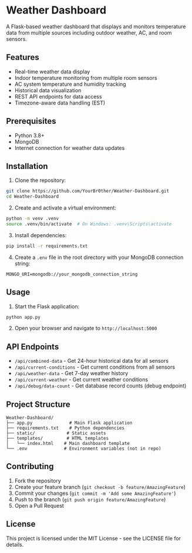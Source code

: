 # Weather Dashboard

A Flask-based weather dashboard that displays and monitors temperature data from multiple sources including outdoor weather, AC, and room sensors.

## Features

- Real-time weather data display
- Indoor temperature monitoring from multiple room sensors
- AC system temperature and humidity tracking
- Historical data visualization
- REST API endpoints for data access
- Timezone-aware data handling (EST)

## Prerequisites

- Python 3.8+
- MongoDB
- Internet connection for weather data updates

## Installation

1. Clone the repository:
```bash
git clone https://github.com/YourBr0ther/Weather-Dashboard.git
cd Weather-Dashboard
```

2. Create and activate a virtual environment:
```bash
python -m venv .venv
source .venv/bin/activate  # On Windows: .venv\Scripts\activate
```

3. Install dependencies:
```bash
pip install -r requirements.txt
```

4. Create a `.env` file in the root directory with your MongoDB connection string:
```
MONGO_URI=mongodb://your_mongodb_connection_string
```

## Usage

1. Start the Flask application:
```bash
python app.py
```

2. Open your browser and navigate to `http://localhost:5000`

## API Endpoints

- `/api/combined-data` - Get 24-hour historical data for all sensors
- `/api/current-conditions` - Get current conditions from all sensors
- `/api/weather-data` - Get 7-day weather history
- `/api/current-weather` - Get current weather conditions
- `/api/debug/data-count` - Get database record counts (debug endpoint)

## Project Structure

```
Weather-Dashboard/
├── app.py              # Main Flask application
├── requirements.txt    # Python dependencies
├── static/            # Static assets
├── templates/         # HTML templates
│   └── index.html    # Main dashboard template
└── .env              # Environment variables (not in repo)
```

## Contributing

1. Fork the repository
2. Create your feature branch (`git checkout -b feature/AmazingFeature`)
3. Commit your changes (`git commit -m 'Add some AmazingFeature'`)
4. Push to the branch (`git push origin feature/AmazingFeature`)
5. Open a Pull Request

## License

This project is licensed under the MIT License - see the LICENSE file for details. 